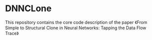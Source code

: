# DNNCLone
This repository contains the core code description of the paper 《From Simple to Structural Clone in Neural Networks: Tapping the Data Flow Trace》
